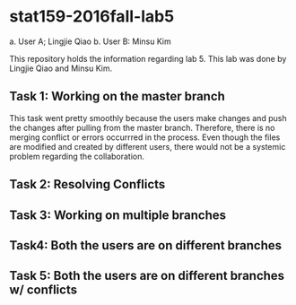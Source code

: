 # stat159-2016fall-lab5

a. User A; Lingjie Qiao
b. User B: Minsu Kim

This repository holds the information regarding lab 5. This lab was done by Lingjie Qiao and Minsu Kim. 

## Task 1: Working on the master branch
This task went pretty smoothly because the users make changes and push the changes after pulling from the master branch. Therefore, there is no merging conflict or errors occurrred in the process. Even though the files are modified and created by different users, there would not be a systemic problem regarding the collaboration.

## Task 2: Resolving Conflicts

## Task 3: Working on multiple branches

## Task4: Both the users are on different branches

## Task 5: Both the users are on different branches w/ conflicts
